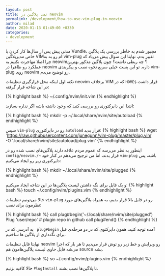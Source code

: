 ```yaml
---
layout: post
title: نصب پلاگین در neovim
permalink: /development/how-to-use-vim-plug-in-neovim
author: milad
date: 2020-01-13 01:49:00 +0330
categories: 
- development
---
```



مدتی پیش پس از سال‌ها کار کردن با Vundle، مجبور شدم به خاطر بررسی یک پلاگین خاص مدیرپلاگین VIMام رو به به vim-plug تغییر بدم،
نهایتا این سوال پیش می‌یاد که چرا اصلا مهاجرت نکنیم به neovim؟ چه ربطی داشت؟ چون پلاگین مذکور بهترین عملکرد رو ظاهرا در neovim داره.
تو این پست خیلی سریع نحوه نصب و پیکربندی vim-plug روی neovim رو توضیح می‌دم.

نکته اول اینکه محل قرارگیری تنظیمات neovim برخلاف VIM که در `HOME$` قرار داشت در این شاخه قرار گرفته:

{% highlight bash %}
~/.config/nvim/init.vim
{% endhighlight %}


ابتدا این دایرکتوری رو بررسی کنید که وجود داشته باشه اگر نداره بسازید:

{% highlight bash %}
mkdir -p ~/.local/share/nvim/site/autoload
{% endhighlight %}

سپس `vim-plug` رو در دایرکتوری `autoload` قرار بدید:
{% highlight bash %}
wget \
    'https://raw.githubusercontent.com/junegunn/vim-plug/master/plug.vim' \
    -O '.local/share/nvim/site/autoload/plug.vim'
{% endhighlight %}

اینطور به نظر می‌رسه که عموم مردم علاقه دارند پلاگین‌های نصب شده رو در `config/neovim./~` قرار بدند، اما من ترجیح می‌دهم در کنار خود `vim-plug` باشه،
پس دایرکتوری زیر رو ایجاد می‌کنیم:

{% highlight bash %}
mkdir ~/.local/share/nvim/site/plugged
{% endhighlight %}

و یک فایل برای نگه داشتن لیست پلاگین‌ها در این شاخه ایجاد می‌کنیم:
{% highlight bash %}
touch ~/.config/nvim/plugins.vim
{% endhighlight %}


حالا می‌تونیم تنظیمات `vim-plug` رو در فایل بالا قرار بدیم، به همراه پلاگین‌های مورد نظرمون برای نصب:

{% highlight bash %}
call plug#begin('~/.local/share/nvim/site/plugged')
Plug 'user/repo' # plugin repo in github
call plug#end()
{% endhighlight %}

به آدرسی که در ` plug#begin` آمده توجه کنید، همون دایرکتوی که در دو مرحله‌ی قبل برای نگه‌داری از پلاگین ها ساختیم.

نهایتا فایل تنظیمات neovim رو ویرایش و خط زیر رو توش قرار می‌دیم تا هر بار که اجرا می‌شه فایل حاوی لیست پلاگین‌هامون هم source بشه.

{% highlight bash %}
so ~/.config/nvim/plugins.vim
{% endhighlight %}

حالا کافیه بزنیم `PlugInstall` تا پلاگین‌ها نصب بشند.